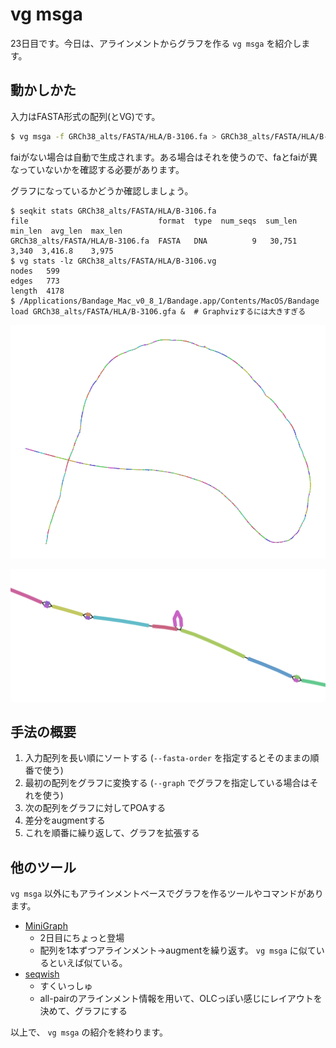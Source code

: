 # vg msga

23日目です。今日は、アラインメントからグラフを作る `vg msga` を紹介します。



## 動かしかた

入力はFASTA形式の配列(とVG)です。

```bash
$ vg msga -f GRCh38_alts/FASTA/HLA/B-3106.fa > GRCh38_alts/FASTA/HLA/B-3106.vg
```

faiがない場合は自動で生成されます。ある場合はそれを使うので、faとfaiが異なっていないかを確認する必要があります。



グラフになっているかどうか確認しましょう。

```shell
$ seqkit stats GRCh38_alts/FASTA/HLA/B-3106.fa
file                             format  type  num_seqs  sum_len  min_len  avg_len  max_len
GRCh38_alts/FASTA/HLA/B-3106.fa  FASTA   DNA          9   30,751    3,340  3,416.8    3,975
$ vg stats -lz GRCh38_alts/FASTA/HLA/B-3106.vg
nodes	599
edges	773
length	4178
$ /Applications/Bandage_Mac_v0_8_1/Bandage.app/Contents/MacOS/Bandage load GRCh38_alts/FASTA/HLA/B-3106.gfa &  # Graphvizするには大きすぎる
```

![B-3106.png](figure/B-3106.png)

![B-3106.part.png](figure/B-3106.part.png)



## 手法の概要

1. 入力配列を長い順にソートする (`--fasta-order` を指定するとそのままの順番で使う)
2. 最初の配列をグラフに変換する (`--graph` でグラフを指定している場合はそれを使う)
3. 次の配列をグラフに対してPOAする
4. 差分をaugmentする
5. これを順番に繰り返して、グラフを拡張する



## 他のツール

`vg msga` 以外にもアラインメントベースでグラフを作るツールやコマンドがあります。

* [MiniGraph](https://github.com/lh3/minigraph)
  * 2日目にちょっと登場
  * 配列を1本ずつアラインメント→augmentを繰り返す。 `vg msga` に似ているといえば似ている。
* [seqwish](https://github.com/ekg/seqwish)
  * すくいっしゅ
  * all-pairのアラインメント情報を用いて、OLCっぽい感じにレイアウトを決めて、グラフにする



以上で、 `vg msga` の紹介を終わります。

